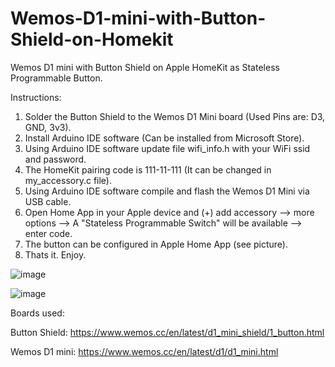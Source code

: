 # Wemos-D1-mini-with-Button-Shield-on-Homekit

Wemos D1 mini with Button Shield on Apple HomeKit as Stateless Programmable Button.

Instructions:

1. Solder the Button Shield to the Wemos D1 Mini board (Used Pins are: D3, GND, 3v3).
2. Install Arduino IDE software (Can be installed from Microsoft Store).
3. Using Arduino IDE software update file wifi_info.h with your WiFi ssid and password.
4. The HomeKit pairing code is 111-11-111 (It can be changed in my_accessory.c file).
5. Using Arduino IDE software compile and flash the Wemos D1 Mini via USB cable.
6. Open Home App in your Apple device and (+) add accessory --> more options --> A "Stateless Programmable Switch" will be available --> enter code.
7. The button can be configured in Apple Home App (see picture).
8. Thats it. Enjoy.  

![image](https://github.com/StaRipper/Wemos-D1-mini-with-Button-Shield-on-Homekit/assets/22976153/34d2d08e-b1c6-4694-99aa-bc12b6fb1bda)


![image](https://github.com/StaRipper/Wemos-D1-mini-with-Button-Shield-on-Homekit/assets/22976153/2871f31a-4c53-4d8c-91a7-d4a618add1ab)


Boards used:

Button Shield: https://www.wemos.cc/en/latest/d1_mini_shield/1_button.html

Wemos D1 mini: https://www.wemos.cc/en/latest/d1/d1_mini.html
